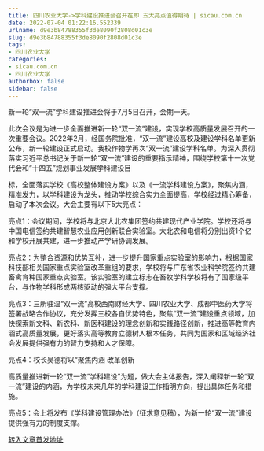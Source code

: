 ```yaml
---
title: 四川农业大学->学科建设推进会召开在即 五大亮点值得期待 | sicau.com.cn
date: 2022-07-04 01:22:16.552339
urlname: d9e3b84788355f3de8090f2808d01c3e
slug: d9e3b84788355f3de8090f2808d01c3e
tags: 
- 四川农业大学
categories:
- sicau.com.cn
- 四川农业大学
authorbox: false
sidebar: false
---
```

新一轮“双一流”学科建设推进会将于7月5日召开，会期一天。

此次会议是为进一步全面推进新一轮“双一流”建设，实现学校高质量发展召开的一次重要会议。2022年2月，经国务院批准，“双一流”建设高校及建设学科名单更新公布，新一轮建设正式启动。我校作物学再次“双一流”建设学科名单。为深入贯彻落实习近平总书记关于新一轮“双一流”建设的重要指示精神，围绕学校第十一次党代会和“十四五”规划事业发展学科建设目
<!--more-->
标，全面落实学校《高校整体建设方案》以及《一流学科建设方案》，聚焦内涵，精准发力，以学科建设为龙头，推动学校综合实力全面提高，学校经过精心筹备，启动了本次会议。大会主要有以下5大亮点：

亮点1：会议期间，学校将与北京大北农集团签约共建现代产业学院。学校还将与中国电信签约共建智慧农业应用创新联合实验室。大北农和电信将分别出资1个亿和学校开展共建，进一步推动产学研协调发展。

亮点2：为整合资源和优势互补，进一步提升国家重点实验室的影响力，根据国家科技部相关国家重点实验室改革重组的要求，学校将与广东省农业科学院签约共建畜禽育种国家重点实验室。该实验室的建立标志在畜牧学科学校将有了国家级平台，与作物学科形成两核驱动的强大平台支撑。

亮点3：三所驻温“双一流”高校西南财经大学、四川农业大学、成都中医药大学将签署战略合作协议，充分发挥三校各自优势特色，聚焦“双一流”建设重点领域，加快探索新文科、新农科、新医科建设的理念创新和实践路径创新，推进高等教育内涵式高质量发展，更好落实高等教育立德树人根本任务，共同为国家和区域经济社会发展提供强有力的智力支持和人才保障。

亮点4：校长吴德将以“聚焦内涵 改革创新

高质量推进新一轮“双一流”学科建设”为题，做大会主体报告，深入阐释新一轮“双一流”建设的内涵，为学校未来几年的学科建设工作指明方向，提出具体任务和措施。

亮点5：会上将发布《学科建设管理办法》（征求意见稿），为新一轮“双一流”建设提供强有力的制度支撑。



[转入文章首发地址](https://news.sicau.edu.cn/info/1135/68663.htm)